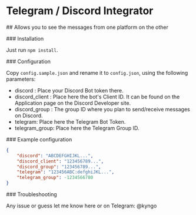 # Telegram / Discord Integrator

## Allows you to see the messages from one platform on the other

### Installation

Just run `npm install`.

### Configuration

Copy `config.sample.json` and rename it to `config.json`, using the following parameters:

- discord : Place your Discord Bot token there.
- discord_client : Place here the bot's Client ID. It can be found on the Application page on the Discord Developer site.
- discord_group : The group ID where you plan to send/receive messages on Discord.
- telegram: Place here the Telegram Bot Token.
- telegram_group: Place here the Telegram Group ID.

### Example configuration

```json
{
    "discord": "ABCDEFGHIJKL...",
    "discord_client": "123456789...",
    "discord_group": "123456789...",
    "telegram": "123456ABC:defghiJKL...",
    "telegram_group": -1234566780
}
```

### Troubleshooting

Any issue or guess let me know here or on Telegram: @kyngo